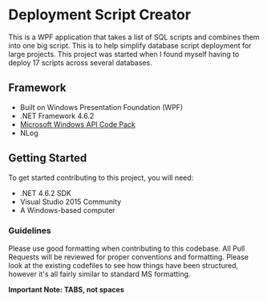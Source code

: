 # Deployment Script Creator
This is a WPF application that takes a list of SQL scripts and combines them into one big script. This is to help simplify database script deployment for large projects. This project was started when I found myself having to deploy 17 scripts across several databases.

## Framework
- Built on Windows Presentation Foundation (WPF)
- .NET Framework 4.6.2
- [Microsoft Windows API Code Pack](https://github.com/aybe/Windows-API-Code-Pack-1.1)
- NLog

## Getting Started
To get started contributing to this project, you will need:
- .NET 4.6.2 SDK
- Visual Studio 2015 Community
- A Windows-based computer

### Guidelines
Please use good formatting when contributing to this codebase. All Pull Requests will be reviewed for proper conventions and formatting. Please look at the existing codefiles to see how things have been structured, however it's all fairly similar to standard MS formatting. 

__Important Note: TABS, not spaces__
